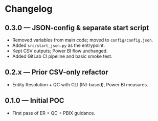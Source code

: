 # Changelog

## 0.3.0 — JSON-config & separate start script
- Removed variables from main code; moved to `config/config.json`.
- Added `src/start_json.py` as the entrypoint.
- Kept CSV outputs; Power BI flow unchanged.
- Added GitLab CI pipeline and basic smoke test.

## 0.2.x — Prior CSV-only refactor
- Entity Resolution + QC with CLI (INI-based), Power BI measures.

## 0.1.0 — Initial POC
- First pass of ER + QC + PBIX guidance.